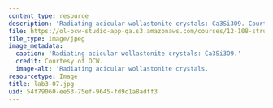 ```yaml
---
content_type: resource
description: 'Radiating acicular wollastonite crystals: Ca3Si3O9. Courtesy of OCW.'
file: https://ol-ocw-studio-app-qa.s3.amazonaws.com/courses/12-108-structure-of-earth-materials-fall-2004/54f79060ee5375ef9645fd9c1a8adff3_lab3-07.jpg
file_type: image/jpeg
image_metadata:
  caption: 'Radiating acicular wollastonite crystals: Ca3Si3O9.'
  credit: Courtesy of OCW.
  image-alt: 'Radiating acicular wollastonite crystals. '
resourcetype: Image
title: lab3-07.jpg
uid: 54f79060-ee53-75ef-9645-fd9c1a8adff3
---
```

